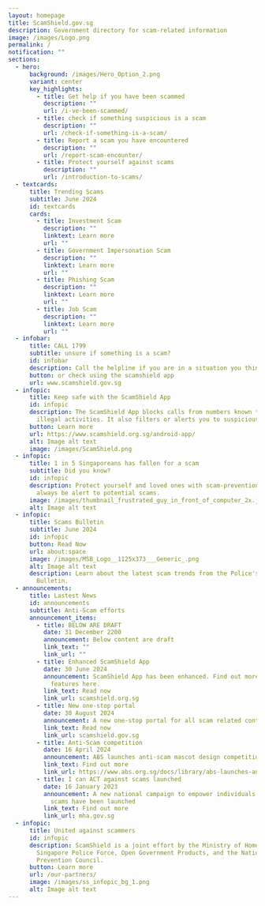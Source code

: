 ```yaml
---
layout: homepage
title: ScamShield.gov.sg
description: Government directory for scam-related information
image: /images/Logo.png
permalink: /
notification: ""
sections:
  - hero:
      background: /images/Hero_Option_2.png
      variant: center
      key_highlights:
        - title: Get help if you have been scammed
          description: ""
          url: /i-ve-been-scammed/
        - title: check if something suspicious is a scam
          description: ""
          url: /check-if-something-is-a-scam/
        - title: Report a scam you have encountered
          description: ""
          url: /report-scam-encounter/
        - title: Protect yourself against scams
          description: ""
          url: /introduction-to-scams/
  - textcards:
      title: Trending Scams
      subtitle: June 2024
      id: textcards
      cards:
        - title: Investment Scam
          description: ""
          linktext: Learn more
          url: ""
        - title: Government Impersonation Scam
          description: ""
          linktext: Learn more
          url: ""
        - title: Phishing Scam
          description: ""
          linktext: Learn more
          url: ""
        - title: Job Scam
          description: ""
          linktext: Learn more
          url: ""
  - infobar:
      title: CALL 1799
      subtitle: unsure if something is a scam?
      id: infobar
      description: Call the helpline if you are in a situation you think could be a scam
      button: or check using the scamshield app
      url: www.scamshield.gov.sg
  - infopic:
      title: Keep safe with the ScamShield App
      id: infopic
      description: The ScamShield App blocks calls from numbers known to be used in
        illegal activities. It also filters or alerts you to suspicious SMSes.
      button: Learn more
      url: https://www.scamshield.org.sg/android-app/
      alt: Image alt text
      image: /images/ScamShield.png
  - infopic:
      title: 1 in 5 Singaporeans has fallen for a scam
      subtitle: Did you know?
      id: infopic
      description: Protect yourself and loved ones with scam-prevention tools, and
        always be alert to potential scams.
      image: /images/thumbnail_frustrated_guy_in_front_of_computer_2x.jpg
      alt: Image alt text
  - infopic:
      title: Scams Bulletin
      subtitle: June 2024
      id: infopic
      button: Read Now
      url: about:space
      image: /images/MSB_Logo__1125x373___Generic_.png
      alt: Image alt text
      description: Learn about the latest scam trends from the Police's Monthly Scams
        Bulletin.
  - announcements:
      title: Lastest News
      id: announcements
      subtitle: Anti-Scam efforts
      announcement_items:
        - title: BELOW ARE DRAFT
          date: 31 December 2200
          announcement: Below content are draft
          link_text: ""
          link_url: ""
        - title: Enhanced ScamShield App
          date: 30 June 2024
          announcement: ScamShield App has been enhanced. Find out more about the new
            features here.
          link_text: Read now
          link_url: scamshield.org.sg
        - title: New one-stop portal
          date: 30 August 2024
          announcement: A new one-stop portal for all scam related content has been launched.
          link_text: Read now
          link_url: scamshield.gov.sg
        - title: Anti-Scam competition
          date: 16 April 2024
          announcement: ABS launches anti-scam mascot design competition
          link_text: Find out more
          link_url: https://www.abs.org.sg/docs/library/abs-launches-anti-scam-mascot-design-competition.pdf
        - title: I can ACT against scams launched
          date: 16 January 2023
          announcement: A new national campaign to empower individuals to ACT against
            scams have been launched
          link_text: Find out more
          link_url: mha.gov.sg
  - infopic:
      title: United against scammers
      id: infopic
      description: ScamShield is a joint effort by the Ministry of Home Affairs, the
        Singapore Police Force, Open Government Products, and the National Crime
        Prevention Council.
      button: Learn more
      url: /our-partners/
      image: /images/ss_infopic_bg_1.png
      alt: Image alt text
---
```

